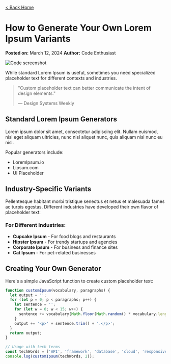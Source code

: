 [< Back Home](/)

# How to Generate Your Own Lorem Ipsum Variants

**Posted on:** March 12, 2024
**Author:** Code Enthusiast

![Code screenshot](/images/code-screen.jpg)

While standard Lorem Ipsum is useful, sometimes you need specialized placeholder text for different contexts and industries.

> "Custom placeholder text can better communicate the intent of design elements."
>
> — Design Systems Weekly

## Standard Lorem Ipsum Generators

Lorem ipsum dolor sit amet, consectetur adipiscing elit. Nullam euismod, nisl eget aliquam ultricies, nunc nisl aliquet nunc, quis aliquam nisl nunc eu nisl.

Popular generators include:
- LoremIpsum.io
- Lipsum.com
- UI Placeholder

## Industry-Specific Variants

Pellentesque habitant morbi tristique senectus et netus et malesuada fames ac turpis egestas. Different industries have developed their own flavor of placeholder text:

### For Different Industries:
- **Cupcake Ipsum** - For food blogs and restaurants
- **Hipster Ipsum** - For trendy startups and agencies
- **Corporate Ipsum** - For business and finance sites
- **Cat Ipsum** - For pet-related businesses

## Creating Your Own Generator

Here's a simple JavaScript function to create custom placeholder text:

```javascript
function customIpsum(vocabulary, paragraphs) {
  let output = '';
  for (let p = 0; p < paragraphs; p++) {
    let sentence = '';
    for (let w = 0; w < 15; w++) {
      sentence += vocabulary[Math.floor(Math.random() * vocabulary.length)] + ' ';
    }
    output += '<p>' + sentence.trim() + '.</p>';
  }
  return output;
}

// Usage with tech terms
const techWords = ['API', 'framework', 'database', 'cloud', 'responsive'];
console.log(customIpsum(techWords, 2));